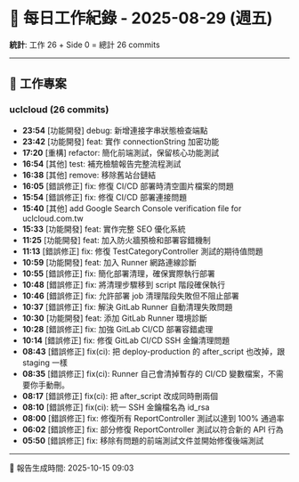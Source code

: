 # 📅 每日工作紀錄 - 2025-08-29 (週五)

**統計**: 工作 26 + Side 0 = 總計 26 commits

---

## 💼 工作專案

### uclcloud (26 commits)

- **23:54** [功能開發] debug: 新增連接字串狀態檢查端點
- **23:42** [功能開發] feat: 實作 connectionString 加密功能
- **17:20** [重構] refactor: 簡化前端測試，保留核心功能測試
- **16:54** [其他] test: 補充檢驗報告完整流程測試
- **16:38** [其他] remove: 移除舊站台鏈結
- **16:05** [錯誤修正] fix: 修復 CI/CD 部署時清空圖片檔案的問題
- **15:54** [錯誤修正] fix: 修復 CI/CD 部署連接問題
- **15:40** [其他] add Google Search Console verification file for uclcloud.com.tw
- **15:33** [功能開發] feat: 實作完整 SEO 優化系統
- **11:25** [功能開發] feat: 加入防火牆預檢和部署容錯機制
- **11:13** [錯誤修正] fix: 修復 TestCategoryController 測試的期待值問題
- **10:59** [功能開發] feat: 加入 Runner 網路連線診斷
- **10:55** [錯誤修正] fix: 簡化部署清理，確保實際執行部署
- **10:48** [錯誤修正] fix: 將清理步驟移到 script 階段確保執行
- **10:46** [錯誤修正] fix: 允許部署 job 清理階段失敗但不阻止部署
- **10:37** [錯誤修正] fix: 解決 GitLab Runner 自動清理失敗問題
- **10:30** [功能開發] feat: 添加 GitLab Runner 環境診斷
- **10:28** [錯誤修正] fix: 加強 GitLab CI/CD 部署容錯處理
- **10:14** [錯誤修正] fix: 修復 GitLab CI/CD SSH 金鑰清理問題
- **08:43** [錯誤修正] fix(ci): 把 deploy-production 的 after_script 也改掉，跟 staging 一樣
- **08:35** [錯誤修正] fix(ci): Runner 自己會清掉暫存的 CI/CD 變數檔案，不需要你手動刪。
- **08:17** [錯誤修正] fix(ci): 把 after_script 改成同時刪兩個
- **08:10** [錯誤修正] fix(ci): 統一 SSH 金鑰檔名為 id_rsa
- **08:00** [錯誤修正] fix: 修復所有 ReportController 測試以達到 100% 通過率
- **06:02** [錯誤修正] fix: 部分修復 ReportController 測試以符合新的 API 行為
- **05:50** [錯誤修正] fix: 移除有問題的前端測試文件並開始修復後端測試

---

📅 報告生成時間: 2025-10-15 09:03
